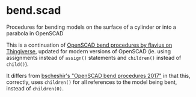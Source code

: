 # bend.scad

Procedures for bending models on the surface of a cylinder or into a parabola in OpenSCAD

This is a continuation of [OpenSCAD bend procedures by flavius on Thingiverse][thing:210099], updated for modern versions of OpenSCAD (ie. using assignments instead of `assign()` statements and `children()` instead of `child()`).

It differs from [bscheshir's "OpenSCAD bend procedures 2017"][thing:2286483] in that this, correctly, uses `children()` for all references to the model being bent, instead of `children(0)`.

[thing:210099]: https://www.thingiverse.com/thing:210099
[thing:2286483]: https://www.thingiverse.com/thing:2286483
